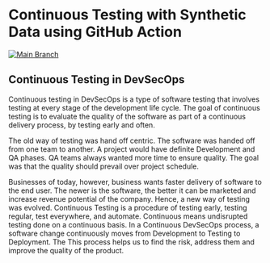 # Continuous Testing with Synthetic Data using GitHub Action #
[![Main Branch](https://github.com/judebantony/continuoustesting-github-action-example/actions/workflows/workflow.yml/badge.svg)](https://github.com/judebantony/continuoustesting-github-action-example/actions/workflows/workflow.yml)

## Continuous Testing in DevSecOps
Continuous testing in DevSecOps is a type of software testing that involves testing at every stage of the development life cycle. The goal of continuous testing is to evaluate the quality of the software as part of a continuous delivery process, by testing early and often. 

The old way of testing was hand off centric. The software was handed off from one team to another. A project would have definite Development and QA phases. QA teams always wanted more time to ensure quality. The goal was that the quality should prevail over project schedule.

Businesses of today, however, business wants faster delivery of software to the end user. The newer is the software, the better it can be marketed and increase revenue potential of the company. Hence, a new way of testing was evolved. Continuous Testing is a procedure of testing early, testing regular, test everywhere, and automate. Continuous means undisrupted testing done on a continuous basis. In a Continuous DevSecOps process, a software change continuously moves from Development to Testing to Deployment. The This process helps us to find the risk, address them and improve the quality of the product.
